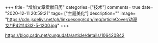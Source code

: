 +++
title= "增加文章贡献日历"
categories=["技术"]
comments= true
date= "2020-12-11 20:59:21"
tags= ["主题美化"]
description=""
image= "https://cdn.jsdelivr.net/gh/linxuesong/cdn/img/articleCover/动漫女/1P421143I2-5-1200.jpg"
+++


https://blog.csdn.net/cungudafa/article/details/106420842